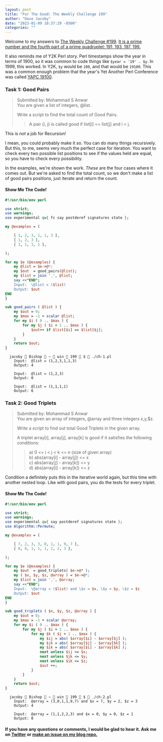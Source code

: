 ```yaml
---
layout: post
title: "For The Good: The Weekly Challenge 199"
author: "Dave Jacoby"
date: "2023-01-09 10:37:29 -0500"
categories: ""
---
```


Welcome to my answers to [The Weekly Challenge #199](https://theweeklychallenge.org/blog/perl-weekly-challenge-199/). [
It is a prime number and the fourth part of a prime quadruplet: 191, 193, 197, 199.](https://en.wikipedia.org/wiki/199_(number))

It also reminds me of Y2K Perl story. Perl timestamps show the year in terms of 1900, so it was common to code things like `$year = '19' . $y`. In 1999, this worked. In Y2K, `$y` would be `100`, and that would be `19100`. This was a common enough problem that the year's Yet Another Perl Conference was called [YAPC 19100](https://yapc.org/America/previous-years/19100/).

### Task 1: Good Pairs

> Submitted by: Mohammad S Anwar  
> You are given a list of integers, @list.
>
> Write a script to find the total count of Good Pairs.
>
> > A pair (i, j) is called good if list[i] == list[j] and i < j.

This is _not_ a job for Recursion!

I mean, you could probably make it so. You can do many things recursively. But this, to me, seems very much the perfect case for iteration. You want to check every two possible list positions to see if the values held are equal, so you have to check every possibility.

In the examples, we're shown the work. _These_ are the four cases where it comes out. But we're asked to find the total count, so we don't make a list of good pairs positions, just iterate and return the count.

#### Show Me The Code!

```perl
#!/usr/bin/env perl

use strict;
use warnings;
use experimental qw{ fc say postderef signatures state };

my @examples = (

    [ 1, 2, 3, 1, 1, 3 ],
    [ 1, 2, 3 ],
    [ 1, 1, 1, 1 ],

);

for my $e (@examples) {
    my @list = $e->@*;
    my $out  = good_pairs(@list);
    my $list = join ',', @list;
    say <<"END";
    Input:  \@list = ($list)
    Output: $out
END
}

sub good_pairs ( @list ) {
    my $out = 0;
    my $max = -1 + scalar @list;
    for my $i ( 0 .. $max ) {
        for my $j ( $i + 1 .. $max ) {
            $out++ if $list[$i] == $list[$j];
        }
    }
    return $out;
}
```

```text
  jacoby  Bishop  ~  win  199  $  ./ch-1.pl
    Input:  @list = (1,2,3,1,1,3)
    Output: 4

    Input:  @list = (1,2,3)
    Output: 0

    Input:  @list = (1,1,1,1)
    Output: 6

```

### Task 2: Good Triplets

> Submitted by: Mohammad S Anwar  
> You are given an array of integers, @array and three integers $x,$y,$z.
>
> Write a script to find out total Good Triplets in the given array.
>
> A triplet array[i], array[j], array[k] is good if it satisfies the following conditions:
>
> > a) 0 <= i < j < k <= n (size of given array)  
> > b) abs(array[i] - array[j]) <= x  
> > c) abs(array[j] - array[k]) <= y  
> > d) abs(array[i] - array[k]) <= z

Condition a definitely puts this in the iterative world again, but this time with another nested loop. Like with good pairs, you do the tests for every triplet.

#### Show Me The Code!

```perl
#!/usr/bin/env perl

use strict;
use warnings;
use experimental qw{ say postderef signatures state };
use Algorithm::Permute;

my @examples = (

    [ 7, 2, 3, 3, 0, 1, 1, 9, 7 ],
    [ 0, 0, 1, 1, 1, 2, 2, 3 ],

);

for my $e (@examples) {
    my $out  = good_triplets( $e->@* );
    my ( $x, $y, $z, @array ) = $e->@*;
    my $list = join ',', @array;
    say <<"END";
    Input:  \@array = ($list) and \$x = $x, \$y = $y, \$z = $z
    Output: $out
END
}

sub good_triplets ( $x, $y, $z, @array ) {
    my $out = 0;
    my $max = -1 + scalar @array;
    for my $i ( 0 .. $max ) {
        for my $j ( $i + 1 .. $max ) {
            for my $k ( $j + 1 .. $max ) {
                my $ij = abs( $array[$i] - $array[$j] );
                my $jk = abs( $array[$j] - $array[$k] );
                my $ik = abs( $array[$i] - $array[$k] );
                next unless $ij <= $x;
                next unless $jk <= $y;
                next unless $ik <= $z;
                $out ++;
            }
        }
    }
    return $out;
}
```

```text
  jacoby  Bishop  ~  win  199  $  ./ch-2.pl
    Input:  @array = (3,0,1,1,9,7) and $x = 7, $y = 2, $z = 3
    Output: 4

    Input:  @array = (1,1,2,2,3) and $x = 0, $y = 0, $z = 1
    Output: 0

```

#### If you have any questions or comments, I would be glad to hear it. Ask me on [Twitter](https://twitter.com/jacobydave) or [make an issue on my blog repo.](https://github.com/jacoby/jacoby.github.io)

